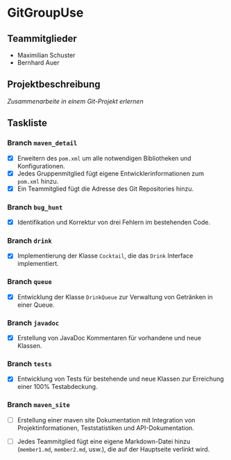 # GitGroupUse

## Teammitglieder

- Maximilian Schuster
- Bernhard Auer

## Projektbeschreibung

*Zusammenarbeite in einem Git-Projekt erlernen*
## Taskliste

### Branch `maven_detail`
- [x] Erweitern des `pom.xml` um alle notwendigen Bibliotheken und Konfigurationen.
- [x] Jedes Gruppenmitglied fügt eigene Entwicklerinformationen zum `pom.xml` hinzu.
- [x] Ein Teammitglied fügt die Adresse des Git Repositories hinzu.

### Branch `bug_hunt`
- [x] Identifikation und Korrektur von drei Fehlern im bestehenden Code.

### Branch `drink`
- [x] Implementierung der Klasse `Cocktail`, die das `Drink` Interface implementiert.

### Branch `queue`
- [x] Entwicklung der Klasse `DrinkQueue` zur Verwaltung von Getränken in einer Queue.

### Branch `javadoc`
- [x] Erstellung von JavaDoc Kommentaren für vorhandene und neue Klassen.

### Branch `tests`
- [x] Entwicklung von Tests für bestehende und neue Klassen zur Erreichung einer 100% Testabdeckung.

### Branch `maven_site`
- [ ] Erstellung einer maven site Dokumentation mit Integration von Projektinformationen, Teststatistiken und API-Dokumentation.
- [ ] Jedes Teammitglied fügt eine eigene Markdown-Datei hinzu (`member1.md`, `member2.md`, usw.), die auf der Hauptseite verlinkt wird.



